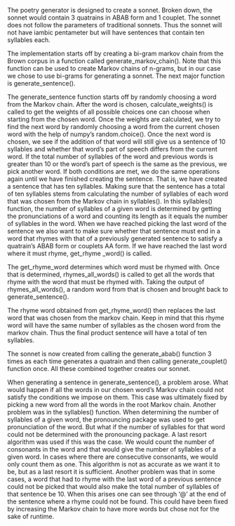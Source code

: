 The poetry generator is designed to create a sonnet. Broken down, the sonnet would contain 3 quatrains in ABAB form and 1 couplet. The sonnet does not follow the parameters of traditional sonnets. Thus the sonnet will not have iambic pentameter but will have sentences that contain ten syllables each.

The implementation starts off by creating a bi-gram markov chain from the Brown corpus in a function called generate_markov_chain(). Note that this function can be used to create Markov chains of n-grams, but in our case we chose to use bi-grams for generating a sonnet. The next major function is generate_sentence().

The generate_sentence function starts off by randomly choosing a word from the Markov chain. After the word is chosen, calculate_weights() is called to get the weights of all possible choices one can choose when starting from the chosen word. Once the weights are calculated, we try to find the next word by randomly choosing a word from the current chosen word with the help of numpy’s random.choice(). Once the next word is chosen, we see if the addition of that word will still give us a sentence of 10 syllables and whether that word’s part of speech differs from the current word. If the total number of syllables of the word and previous words is greater than 10 or the word’s part of speech is the same as the previous, we pick another word. If both conditions are met, we do the same operations again until we have finished creating the sentence. That is, we have created a sentence that has ten syllables. Making sure that the sentence has a total of ten syllables stems from calculating the number of syllables of each word that was chosen from the Markov chain in syllables(). In this syllables() function, the number of syllables of a given word is determined by getting the pronunciations of a word and counting its length as it equals the number of syllables in the word. When we have reached picking the last word of the sentence we also want to make sure whether that sentence must end in a word that rhymes with that of a previously generated sentence to satisfy a quatrain’s ABAB form or couplets AA form. If we have reached the last word where it must rhyme, get_rhyme _word() is called.

The get_rhyme_word determines which word must be rhymed with. Once that is determined, rhymes_all_words() is called to get all the words that rhyme with the word that must be rhymed with. Taking the output of rhymes_all_words(), a random word from that is chosen and brought back to generate_sentence().

The rhyme word obtained from get_rhyme_word() then replaces the last word that was chosen from the markov chain. Keep in mind that this rhyme word will have the same number of syllables as the chosen word from the markov chain. Thus the final product sentence will have a total of ten syllables.

The sonnet is now created from calling the generate_abab() function 3 times as each time generates a quatrain and then calling generate_couplet() function once. All these combined together creates our sonnet.

When generating a sentence in generate_sentence(), a problem arose. What would happen if all the words in our chosen word’s Markov chain could not satisfy the conditions we impose on them. This case was ultimately fixed by picking a new word from all the words in the root Markov chain. Another problem was in the syllables() function. When determining the number of syllables of a given word, the pronouncing package was used to get pronunciation of the word. But what if the number of syllables for that word could not be determined with the pronouncing package. A last resort algorithm was used if this was the case. We would count the number of consonants in the word and that would give the number of syllables of a given word. In cases where there are consecutive consonants, we would only count them as one. This algorithm is not as accurate as we want it to be, but as a last resort it is sufficient. Another problem was that in some cases, a word that had to rhyme with the last word of a previous sentence could not be picked that would also make the total number of syllables of that sentence be 10. When this arises one can see through ‘@’ at the end of the sentence where a rhyme could not be found. This could have been fixed by increasing the Markov chain to have more words but chose not for the sake of runtime.

